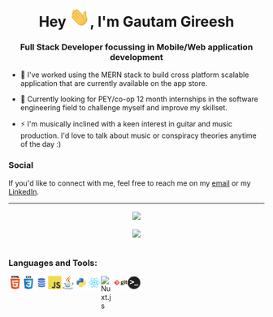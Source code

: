 <h1 align="center">Hey <img src="Hi.gif" width="40px" />, I'm Gautam Gireesh</h1>
<h3 align="center">Full Stack Developer focussing in Mobile/Web application development </h3>

- 🔭 I've worked using the MERN stack to build cross platform scalable application that are currently available on the app store.

- 🌱 Currently looking for PEY/co-op 12 month internships in the software engineering field to challenge myself and improve my skillset.

- ⚡ I'm musically inclined with a keen interest in guitar and music production. I'd love to talk about music or conspiracy theories anytime of the day :)

### Social
If you'd like to connect with me, feel free to reach me on my [email](gautam.gireesh@mail.utoronto.ca) or my [LinkedIn](https://www.linkedin.com/in/gautamgireesh/).

<hr />
<div align="center">
  <img align="center" src="https://github-readme-stats.vercel.app/api?username=gautamgireesh&show_icons=true&theme=radical&hide_border=true">
  <br/>
    <br />
  <img align="center" src="https://github-readme-stats.codestackr.vercel.app/api/top-langs?username=gautamgireesh&layout=compact&show_icons=true&theme=radical&hide_border=true" />
  <br/>
   <br/>
</div>

### Languages and Tools:

<img align="left" alt="HTML5" width="26px" src="https://raw.githubusercontent.com/github/explore/80688e429a7d4ef2fca1e82350fe8e3517d3494d/topics/html/html.png" />
<img align="left" alt="CSS3" width="26px" src="https://raw.githubusercontent.com/github/explore/80688e429a7d4ef2fca1e82350fe8e3517d3494d/topics/css/css.png" />
<img align="left" alt="SQL" width="26px" src="https://raw.githubusercontent.com/github/explore/80688e429a7d4ef2fca1e82350fe8e3517d3494d/topics/sql/sql.png" />
<img align="left" alt="JavaScript" width="26px" src="https://raw.githubusercontent.com/github/explore/80688e429a7d4ef2fca1e82350fe8e3517d3494d/topics/javascript/javascript.png" />
<img align="left" alt="Python" width="26px" src="https://raw.githubusercontent.com/github/explore/80688e429a7d4ef2fca1e82350fe8e3517d3494d/topics/java/java.png" />
<img align="left" alt="Java" width="26px" src="https://raw.githubusercontent.com/github/explore/80688e429a7d4ef2fca1e82350fe8e3517d3494d/topics/python/python.png" />
<img align="left" alt="React" width="26px" src="https://raw.githubusercontent.com/github/explore/80688e429a7d4ef2fca1e82350fe8e3517d3494d/topics/react/react.png" />
<img align="left" alt="Nuxt.js" width="26px" src="https://camo.githubusercontent.com/06b2f979b4fbab8f1822cab69783700f0afa1f90/68747470733a2f2f6e7578746a732e6f72672f6d6574615f3430302e706e67" />
<img align="left" alt="Git" width="26px" src="https://raw.githubusercontent.com/github/explore/80688e429a7d4ef2fca1e82350fe8e3517d3494d/topics/git/git.png" />
<img align="left" alt="Terminal" width="26px" src="https://raw.githubusercontent.com/github/explore/80688e429a7d4ef2fca1e82350fe8e3517d3494d/topics/terminal/terminal.png" />
